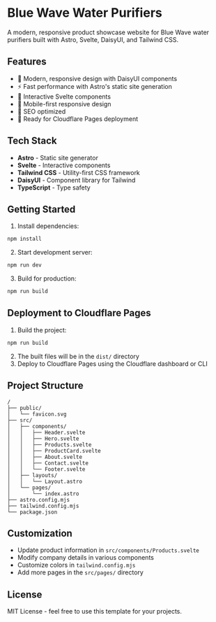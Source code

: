 # Blue Wave Water Purifiers

A modern, responsive product showcase website for Blue Wave water purifiers built with Astro, Svelte, DaisyUI, and Tailwind CSS.

## Features

- 🎨 Modern, responsive design with DaisyUI components
- ⚡ Fast performance with Astro's static site generation
- 🔧 Interactive Svelte components
- 📱 Mobile-first responsive design
- 🎯 SEO optimized
- 🚀 Ready for Cloudflare Pages deployment

## Tech Stack

- **Astro** - Static site generator
- **Svelte** - Interactive components
- **Tailwind CSS** - Utility-first CSS framework
- **DaisyUI** - Component library for Tailwind
- **TypeScript** - Type safety

## Getting Started

1. Install dependencies:
```bash
npm install
```

2. Start development server:
```bash
npm run dev
```

3. Build for production:
```bash
npm run build
```

## Deployment to Cloudflare Pages

1. Build the project:
```bash
npm run build
```

2. The built files will be in the `dist/` directory
3. Deploy to Cloudflare Pages using the Cloudflare dashboard or CLI

## Project Structure

```
/
├── public/
│   └── favicon.svg
├── src/
│   ├── components/
│   │   ├── Header.svelte
│   │   ├── Hero.svelte
│   │   ├── Products.svelte
│   │   ├── ProductCard.svelte
│   │   ├── About.svelte
│   │   ├── Contact.svelte
│   │   └── Footer.svelte
│   ├── layouts/
│   │   └── Layout.astro
│   └── pages/
│       └── index.astro
├── astro.config.mjs
├── tailwind.config.mjs
└── package.json
```

## Customization

- Update product information in `src/components/Products.svelte`
- Modify company details in various components
- Customize colors in `tailwind.config.mjs`
- Add more pages in the `src/pages/` directory

## License

MIT License - feel free to use this template for your projects.